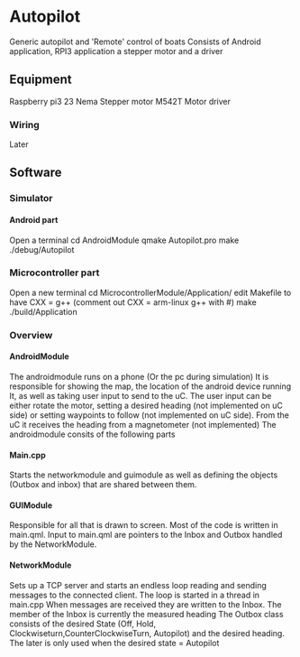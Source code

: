 # Autopilot
Generic autopilot and 'Remote' control of boats
Consists of Android application, RPI3 application a stepper motor
and a driver


## Equipment 
Raspberry pi3
23 Nema Stepper motor
M542T Motor driver


### Wiring
Later


## Software 
### Simulator
#### Android part
Open a terminal
cd AndroidModule
qmake Autopilot.pro
make
./debug/Autopilot

### Microcontroller part
Open a new terminal
cd MicrocontrollerModule/Application/
edit Makefile to have CXX = g++ (comment out CXX = arm-linux g++ with #)
make
./build/Application


### Overview
#### AndroidModule
The androidmodule runs on a phone (Or the pc during simulation)
It is responsible for showing the map, the location of the android device running It,
as well as taking user input to send to the uC.
The user input can be either rotate the motor,
setting a desired heading (not implemented on uC side)
or setting waypoints to follow (not implemented on uC side).
From the uC it receives the heading from a magnetometer (not implemented)
The androidmodule consits of the following parts

#### Main.cpp
Starts the networkmodule and guimodule as well as defining the objects (Outbox
and inbox) that are shared between them.

#### GUIModule
Responsible for all that is drawn to screen. Most of the code is written in main.qml.
Input to main.qml are pointers to the Inbox and Outbox handled by the NetworkModule.


#### NetworkModule
Sets up a TCP server and starts an endless loop reading and sending messages to
the connected client. The loop is started in a thread in main.cpp
When messages are received they are written to the Inbox. The member of the Inbox
is currently the measured heading
The Outbox class consists of the desired State (Off, Hold, Clockwiseturn,CounterClockwiseTurn, 
Autopilot) and the desired heading. The later is only used when the desired state = Autopilot













